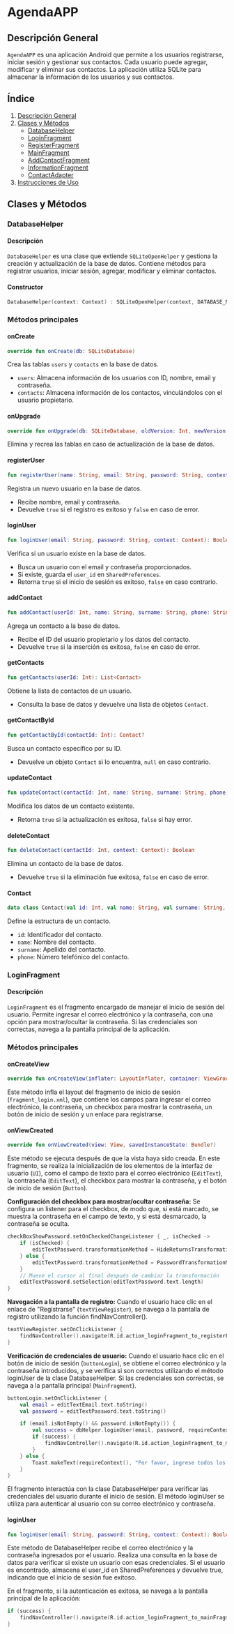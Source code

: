 # AgendaAPP

## Descripción General
`AgendaAPP` es una aplicación Android que permite a los usuarios registrarse, iniciar sesión y gestionar sus contactos. Cada usuario puede agregar, modificar y eliminar sus contactos. La aplicación utiliza SQLite para almacenar la información de los usuarios y sus contactos.

## Índice
1. [Descripción General](#descripción-general)
2. [Clases y Métodos](#clases-y-métodos)
   - [DatabaseHelper](#databasehelper)
   - [LoginFragment](#loginfragment)
   - [RegisterFragment](#registerfragment)
   - [MainFragment](#mainfragment)
   - [AddContactFragment](#addcontactfragment)
   - [InformationFragment](#informationfragment)
   - [ContactAdapter](#contactadapter)
3. [Instrucciones de Uso](#instrucciones-de-uso)

## Clases y Métodos

### DatabaseHelper

#### Descripción
`DatabaseHelper` es una clase que extiende `SQLiteOpenHelper` y gestiona la creación y actualización de la base de datos. Contiene métodos para registrar usuarios, iniciar sesión, agregar, modificar y eliminar contactos.

#### Constructor
```kotlin
DatabaseHelper(context: Context) : SQLiteOpenHelper(context, DATABASE_NAME, null, DATABASE_VERSION)
```

### Métodos principales

#### onCreate
```kotlin
override fun onCreate(db: SQLiteDatabase)
```
Crea las tablas `users` y `contacts` en la base de datos.

- `users`: Almacena información de los usuarios con ID, nombre, email y contraseña.
- `contacts`: Almacena información de los contactos, vinculándolos con el usuario propietario.

#### onUpgrade
```kotlin
override fun onUpgrade(db: SQLiteDatabase, oldVersion: Int, newVersion: Int)
```
Elimina y recrea las tablas en caso de actualización de la base de datos.

#### registerUser
```kotlin
fun registerUser(name: String, email: String, password: String, context: Context): Boolean
```
Registra un nuevo usuario en la base de datos.
- Recibe nombre, email y contraseña.
- Devuelve `true` si el registro es exitoso y `false` en caso de error.

#### loginUser
```kotlin
fun loginUser(email: String, password: String, context: Context): Boolean
```
Verifica si un usuario existe en la base de datos.
- Busca un usuario con el email y contraseña proporcionados.
- Si existe, guarda el `user_id` en `SharedPreferences`.
- Retorna `true` si el inicio de sesión es exitoso, `false` en caso contrario.

#### addContact
```kotlin
fun addContact(userId: Int, name: String, surname: String, phone: String, context: Context): Boolean
```
Agrega un contacto a la base de datos.
- Recibe el ID del usuario propietario y los datos del contacto.
- Devuelve `true` si la inserción es exitosa, `false` en caso de error.

#### getContacts
```kotlin
fun getContacts(userId: Int): List<Contact>
```
Obtiene la lista de contactos de un usuario.
- Consulta la base de datos y devuelve una lista de objetos `Contact`.

#### getContactById
```kotlin
fun getContactById(contactId: Int): Contact?
```
Busca un contacto específico por su ID.
- Devuelve un objeto `Contact` si lo encuentra, `null` en caso contrario.

#### updateContact
```kotlin
fun updateContact(contactId: Int, name: String, surname: String, phone: String, context: Context): Boolean
```
Modifica los datos de un contacto existente.
- Retorna `true` si la actualización es exitosa, `false` si hay error.

#### deleteContact
```kotlin
fun deleteContact(contactId: Int, context: Context): Boolean
```
Elimina un contacto de la base de datos.
- Devuelve `true` si la eliminación fue exitosa, `false` en caso de error.

#### Contact
```kotlin
data class Contact(val id: Int, val name: String, val surname: String, val phone: String)
```
Define la estructura de un contacto.
- `id`: Identificador del contacto.
- `name`: Nombre del contacto.
- `surname`: Apellido del contacto.
- `phone`: Número telefónico del contacto.

### LoginFragment

#### Descripción

`LoginFragment` es el fragmento encargado de manejar el inicio de sesión del usuario. Permite ingresar el correo electrónico y la contraseña, con una opción para mostrar/ocultar la contraseña. Si las credenciales son correctas, navega a la pantalla principal de la aplicación.

### Métodos principales

#### onCreateView
```kotlin
override fun onCreateView(inflater: LayoutInflater, container: ViewGroup?, savedInstanceState: Bundle?): View?
```
Este método infla el layout del fragmento de inicio de sesión (`fragment_login.xml`), que contiene los campos para ingresar el correo electrónico, la contraseña, un checkbox para mostrar la contraseña, un botón de inicio de sesión y un enlace para registrarse.

#### onViewCreated
```kotlin
override fun onViewCreated(view: View, savedInstanceState: Bundle?)
```
Este método se ejecuta después de que la vista haya sido creada. En este fragmento, se realiza la inicialización de los elementos de la interfaz de usuario (`UI`), como el campo de texto para el correo electrónico (`EditText`), la contraseña (`EditText`), el checkbox para mostrar la contraseña, y el botón de inicio de sesión (`Button`).

**Configuración del checkbox para mostrar/ocultar contraseña:** Se configura un listener para el checkbox, de modo que, si está marcado, se muestra la contraseña en el campo de texto, y si está desmarcado, la contraseña se oculta.

```kotlin
checkBoxShowPassword.setOnCheckedChangeListener { _, isChecked ->
    if (isChecked) {
        editTextPassword.transformationMethod = HideReturnsTransformationMethod.getInstance()
    } else {
        editTextPassword.transformationMethod = PasswordTransformationMethod.getInstance()
    }
    // Mueve el cursor al final después de cambiar la transformación
    editTextPassword.setSelection(editTextPassword.text.length)
}
```

**Navegación a la pantalla de registro:** Cuando el usuario hace clic en el enlace de "Registrarse" (`textViewRegister`), se navega a la pantalla de registro utilizando la función findNavController().

```kotlin
textViewRegister.setOnClickListener {
    findNavController().navigate(R.id.action_loginFragment_to_registerFragment)
}
```

**Verificación de credenciales de usuario:** Cuando el usuario hace clic en el botón de inicio de sesión (`buttonLogin`), se obtiene el correo electrónico y la contraseña introducidos, y se verifica si son correctos utilizando el método loginUser de la clase DatabaseHelper. Si las credenciales son correctas, se navega a la pantalla principal (`MainFragment`).

```kotlin
buttonLogin.setOnClickListener {
    val email = editTextEmail.text.toString()
    val password = editTextPassword.text.toString()

    if (email.isNotEmpty() && password.isNotEmpty()) {
        val success = dbHelper.loginUser(email, password, requireContext())
        if (success) {
            findNavController().navigate(R.id.action_loginFragment_to_mainFragment)
        }
    } else {
        Toast.makeText(requireContext(), "Por favor, ingrese todos los campos", Toast.LENGTH_SHORT).show()
    }
}
```

El fragmento interactúa con la clase DatabaseHelper para verificar las credenciales del usuario durante el inicio de sesión. El método loginUser se utiliza para autenticar al usuario con su correo electrónico y contraseña.

#### loginUser

```kotlin
fun loginUser(email: String, password: String, context: Context): Boolean
```

Este método de DatabaseHelper recibe el correo electrónico y la contraseña ingresados por el usuario. Realiza una consulta en la base de datos para verificar si existe un usuario con esas credenciales. Si el usuario es encontrado, almacena el user_id en SharedPreferences y devuelve true, indicando que el inicio de sesión fue exitoso.

En el fragmento, si la autenticación es exitosa, se navega a la pantalla principal de la aplicación:

```kotlin
if (success) {
    findNavController().navigate(R.id.action_loginFragment_to_mainFragment)
}
```


